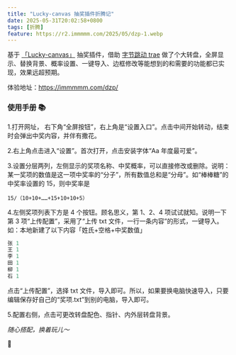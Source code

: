 ```yaml
---
title: "Lucky-canvas 抽奖插件折腾记"
date: 2025-05-31T20:02:58+0800
tags: [折腾]
feature: https://r2.immmmm.com/2025/05/dzp-1.webp
---
```


基于 [「Lucky-canvas」](https://github.com/buuing/lucky-canvas) 抽奖插件，借助 [字节跳动 trae](https://www.trae.ai/) 做了个大转盘，全屏显示、替换背景、概率设置、一键导入、边框修改等能想到的和需要的功能都已实现，效果远超预期。

<!--more-->

体验地址：<https://immmmm.com/dzp/>

### 使用手册 📚

1.打开网址， 右下角“全屏按钮”，右上角是“设置入口”。点击中间开始转动，结束时会弹出中奖内容，并伴有撒花。

2.右上角点击进入“设置”。首次打开，点击安装字体“Aa 年度最可爱”。

3.设置分层两列，左侧显示的奖项名称、中奖概率，可以直接修改或删除。说明：某一奖项的数值是这一项中奖率的“分子”，所有数值总和是“分母”。如“棒棒糖”的中奖率设置的 15，则中奖率是

`15/（10+10+……+15+10+10+5）`

4.左侧奖项列表下方是 4 个按钮。顾名思义，第 1、2、4 项试试就知。说明一下第 3 项“上传配置”，采用了“上传 txt 文件，一行一条内容”的形式，一键导入。如：本地新建了以下内容「姓氏+空格+中奖数值」

```js
张 1
王 1
李 1
田 1
柳 1
石 1
```

点击“上传配置”，选择 txt 文件，导入即可。所以，如果要换电脑快速导入，只要编辑保存好自己的“奖项.txt”到别的电脑，导入即可。

5.配置右侧，点击可更改转盘配色、指针、内外层转盘背景。

*随心搭配，换着玩儿～*

🎉